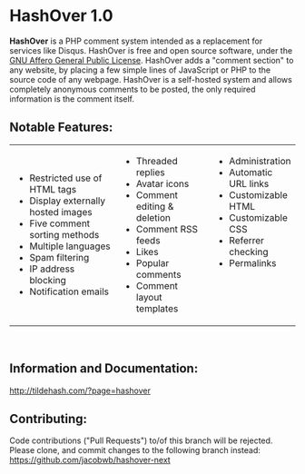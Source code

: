 HashOver 1.0
========

<b>HashOver</b> is a PHP comment system intended as a replacement for services like Disqus. HashOver is free and open source software, under the <a href="http://www.gnu.org/licenses/agpl.html" target="_blank">GNU Affero General Public License</a>. HashOver adds a "comment section" to any website, by placing a few simple lines of JavaScript or PHP to the source code of any webpage. HashOver is a self-hosted system and allows completely anonymous comments to be posted, the only required information is the comment itself.

<b>Notable Features:</b>
---
<table cellpadding="2" cellspacing="2" width="100%">
	<tbody>
		<tr>
			<td width="38%">
				<ul>
					<li>Restricted use of HTML tags</li>
					<li>Display externally hosted images</li>
					<li>Five comment sorting methods</li>
					<li>Multiple languages</li>
					<li>Spam filtering</li>
					<li>IP address blocking</li>
					<li>Notification emails</li>
				</ul>
			</td>
			<td width="33%">
				<ul>
					<li>Threaded replies</li>
					<li>Avatar icons</li>
					<li>Comment editing &amp; deletion</li>
					<li>Comment RSS feeds</li>
					<li>Likes</li>
					<li>Popular comments</li>
					<li>Comment layout templates</li>
				</ul>
			</td>
			<td valign="top" width="28%">
				<ul>
					<li>Administration</li>
					<li>Automatic URL links</li>
					<li>Customizable HTML</li>
					<li>Customizable CSS</li>
					<li>Referrer checking</li>
					<li>Permalinks</li>
				</ul>
			</td>
		</tr>
	</tbody>
</table><br>

<b>Information and Documentation:</b>
---
http://tildehash.com/?page=hashover

<b>Contributing:</b>
---
Code contributions ("Pull Requests") to/of this branch will be rejected. Please clone, and commit changes to the following branch instead: https://github.com/jacobwb/hashover-next
